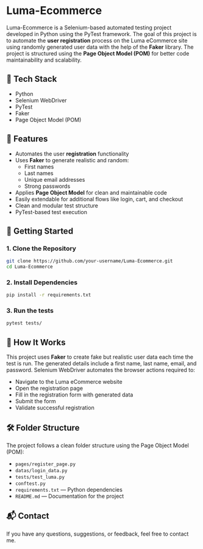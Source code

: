 # Luma-Ecommerce

Luma-Ecommerce is a Selenium-based automated testing project developed in Python using the PyTest framework. The goal of this project is to automate the **user registration** process on the Luma eCommerce site using randomly generated user data with the help of the **Faker** library. The project is structured using the **Page Object Model (POM)** for better code maintainability and scalability.

## 🔧 Tech Stack

- Python
- Selenium WebDriver
- PyTest
- Faker
- Page Object Model (POM)

## 📌 Features

- Automates the user **registration** functionality
- Uses **Faker** to generate realistic and random:
  - First names
  - Last names
  - Unique email addresses
  - Strong passwords
- Applies **Page Object Model** for clean and maintainable code
- Easily extendable for additional flows like login, cart, and checkout
- Clean and modular test structure
- PyTest-based test execution

## 🚀 Getting Started

### 1. Clone the Repository

```bash
git clone https://github.com/your-username/Luma-Ecommerce.git
cd Luma-Ecommerce
```

### 2. Install Dependencies
```bash
pip install -r requirements.txt
```

### 3. Run the tests
```bash
pytest tests/
```

## 🧠 How It Works

This project uses **Faker** to create fake but realistic user data each time the test is run. The generated details include a first name, last name, email, and password. Selenium WebDriver automates the browser actions required to:
  - Navigate to the Luma eCommerce website
  - Open the registration page
  - Fill in the registration form with generated data
  - Submit the form
  - Validate successful registration

## 🛠️ Folder Structure

The project follows a clean folder structure using the Page Object Model (POM):

- `pages/register_page.py`
- `datas/login_data.py`
- `tests/test_luma.py`
- `conftest.py`
- `requirements.txt` — Python dependencies  
- `README.md` — Documentation for the project

## 📬 Contact

If you have any questions, suggestions, or feedback, feel free to contact me.
